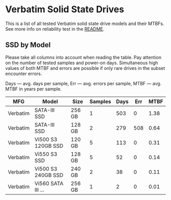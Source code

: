 Verbatim Solid State Drives
===========================

This is a list of all tested Verbatim solid state drive models and their MTBFs. See
more info on reliability test in the [README](https://github.com/linuxhw/SMART).

SSD by Model
------------

Please take all columns into account when reading the table. Pay attention on the
number of tested samples and power-on days. Simultaneous high values of both MTBF
and errors are possible if only rare drives in the subset encounter errors.

Days — avg. days per sample,
Err  — avg. errors per sample,
MTBF — avg. MTBF in years per sample.

| MFG       | Model              | Size   | Samples | Days  | Err   | MTBF   |
|-----------|--------------------|--------|---------|-------|-------|--------|
| Verbatim  | SATA-III SSD       | 256 GB | 1       | 503   | 0     | 1.38   |
| Verbatim  | SATA-III SSD       | 128 GB | 2       | 279   | 508   | 0.64   |
| Verbatim  | Vi500 S3 120GB SSD | 120 GB | 5       | 113   | 0     | 0.31   |
| Verbatim  | Vi550 S3 SSD       | 128 GB | 5       | 52    | 0     | 0.14   |
| Verbatim  | Vi500 S3 240GB SSD | 240 GB | 2       | 38    | 0     | 0.11   |
| Verbatim  | Vi560 SATA III ... | 256 GB | 1       | 2     | 0     | 0.01   |
